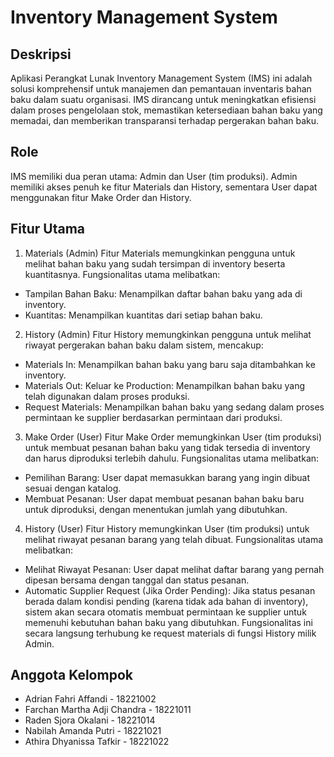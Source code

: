 # Inventory Management System

## Deskripsi
Aplikasi Perangkat Lunak Inventory Management System (IMS) ini adalah solusi komprehensif untuk manajemen dan pemantauan inventaris bahan baku dalam suatu organisasi. IMS dirancang untuk meningkatkan efisiensi dalam proses pengelolaan stok, memastikan ketersediaan bahan baku yang memadai, dan memberikan transparansi terhadap pergerakan bahan baku. 

## Role
IMS memiliki dua peran utama: Admin dan User (tim produksi). Admin memiliki akses penuh ke fitur Materials dan History, sementara User dapat menggunakan fitur Make Order dan History.

## Fitur Utama
1. Materials (Admin)
Fitur Materials memungkinkan pengguna untuk melihat bahan baku yang sudah tersimpan di inventory beserta kuantitasnya. Fungsionalitas utama melibatkan:
-   Tampilan Bahan Baku: Menampilkan daftar bahan baku yang ada di inventory.
-   Kuantitas: Menampilkan kuantitas dari setiap bahan baku.

2. History (Admin)
Fitur History memungkinkan pengguna untuk melihat riwayat pergerakan bahan baku dalam sistem, mencakup:
-   Materials In: Menampilkan bahan baku yang baru saja ditambahkan ke inventory.
-   Materials Out: Keluar ke Production: Menampilkan bahan baku yang telah digunakan dalam proses produksi.
-   Request Materials: Menampilkan bahan baku yang sedang dalam proses permintaan ke supplier berdasarkan permintaan dari produksi.

3. Make Order (User)
Fitur Make Order memungkinkan User (tim produksi) untuk membuat pesanan bahan baku yang tidak tersedia di inventory dan harus diproduksi terlebih dahulu. Fungsionalitas utama melibatkan:
-   Pemilihan Barang: User dapat memasukkan barang yang ingin dibuat sesuai dengan katalog.
-   Membuat Pesanan: User dapat membuat pesanan bahan baku baru untuk diproduksi, dengan menentukan jumlah yang dibutuhkan.

4. History (User)
Fitur History memungkinkan User (tim produksi) untuk melihat riwayat pesanan barang yang telah dibuat. Fungsionalitas utama melibatkan:
-   Melihat Riwayat Pesanan: User dapat melihat daftar barang yang pernah dipesan bersama dengan tanggal dan status pesanan. 
-   Automatic Supplier Request (Jika Order Pending): Jika status pesanan berada dalam kondisi pending (karena tidak ada bahan di inventory), sistem akan secara otomatis membuat permintaan ke supplier untuk memenuhi kebutuhan bahan baku yang dibutuhkan. Fungsionalitas ini secara langsung terhubung ke request materials di fungsi History milik Admin.

## Anggota Kelompok
- Adrian Fahri Affandi - 18221002
- Farchan Martha Adji Chandra - 18221011
- Raden Sjora Okalani - 18221014
- Nabilah Amanda Putri - 18221021
- Athira Dhyanissa Tafkir - 18221022